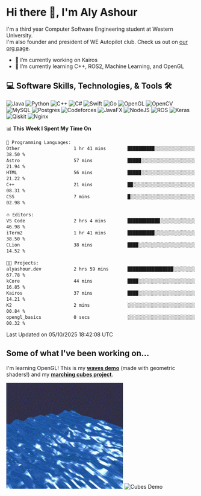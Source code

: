 # Hi there 👋, I'm Aly Ashour
I'm a third year Computer Software Engineering student at Western University.  
I'm also founder and president of WE Autopilot club. Check us out on [our org page](https://github.com/WE-Autopilot).

- 🔭 I’m currently working on Kairos
- 🌱 I’m currently learning C++, ROS2, Machine Learning, and OpenGL

## 💻 Software Skills, Technologies, & Tools 🛠️

![Java](https://img.shields.io/badge/java-%23ED8B00.svg?style=for-the-badge&logo=openjdk&logoColor=white)
![Python](https://img.shields.io/badge/python-3670A0?style=for-the-badge&logo=python&logoColor=ffdd54)
![C++](https://img.shields.io/badge/c++-%2300599C.svg?style=for-the-badge&logo=c%2B%2B&logoColor=white)
![C#](https://img.shields.io/badge/c%23-%23239120.svg?style=for-the-badge&logo=csharp&logoColor=white)
![Swift](https://img.shields.io/badge/swift-F54A2A?style=for-the-badge&logo=swift&logoColor=white)
![Go](https://img.shields.io/badge/go-%2300ADD8.svg?style=for-the-badge&logo=go&logoColor=white)
![OpenGL](https://img.shields.io/badge/OpenGL-%23FFFFFF.svg?style=for-the-badge&logo=opengl)
![OpenCV](https://img.shields.io/badge/opencv-%23white.svg?style=for-the-badge&logo=opencv&logoColor=white)
![MySQL](https://img.shields.io/badge/mysql-4479A1.svg?style=for-the-badge&logo=mysql&logoColor=white)
![Postgres](https://img.shields.io/badge/postgres-%23316192.svg?style=for-the-badge&logo=postgresql&logoColor=white)
![Codeforces](https://img.shields.io/badge/Codeforces-445f9d?style=for-the-badge&logo=Codeforces&logoColor=white)
![JavaFX](https://img.shields.io/badge/javafx-%23FF0000.svg?style=for-the-badge&logo=javafx&logoColor=white)
![NodeJS](https://img.shields.io/badge/node.js-6DA55F?style=for-the-badge&logo=node.js&logoColor=white)
![ROS](https://img.shields.io/badge/ros-%230A0FF9.svg?style=for-the-badge&logo=ros&logoColor=white)
![Keras](https://img.shields.io/badge/Keras-%23D00000.svg?style=for-the-badge&logo=Keras&logoColor=white)
![Qiskit](https://img.shields.io/badge/Qiskit-%236929C4.svg?style=for-the-badge&logo=Qiskit&logoColor=white)
![Nginx](https://img.shields.io/badge/nginx-%23009639.svg?style=for-the-badge&logo=nginx&logoColor=white)
<br>


<!--START_SECTION:waka-->
📊 **This Week I Spent My Time On** 

```text
💬 Programming Languages: 
Other                    1 hr 41 mins        ██████████░░░░░░░░░░░░░░░   38.50 % 
Astro                    57 mins             █████░░░░░░░░░░░░░░░░░░░░   21.94 % 
HTML                     56 mins             █████░░░░░░░░░░░░░░░░░░░░   21.22 % 
C++                      21 mins             ██░░░░░░░░░░░░░░░░░░░░░░░   08.31 % 
CSS                      7 mins              █░░░░░░░░░░░░░░░░░░░░░░░░   02.98 % 

🔥 Editors: 
VS Code                  2 hrs 4 mins        ████████████░░░░░░░░░░░░░   46.98 % 
iTerm2                   1 hr 41 mins        ██████████░░░░░░░░░░░░░░░   38.50 % 
CLion                    38 mins             ████░░░░░░░░░░░░░░░░░░░░░   14.52 % 

🐱‍💻 Projects: 
alyashour.dev            2 hrs 59 mins       █████████████████░░░░░░░░   67.78 % 
kCore                    44 mins             ████░░░░░░░░░░░░░░░░░░░░░   16.85 % 
Kairos                   37 mins             ████░░░░░░░░░░░░░░░░░░░░░   14.21 % 
K2                       2 mins              ░░░░░░░░░░░░░░░░░░░░░░░░░   00.84 % 
opengl_basics            0 secs              ░░░░░░░░░░░░░░░░░░░░░░░░░   00.32 % 
```


 Last Updated on 05/10/2025 18:42:08 UTC
<!--END_SECTION:waka-->

<h2>Some of what I've been working on...</h2>

I'm learning OpenGL!
This is my **[waves demo](https://github.com/alyashour/Gerstner-waves)** (made with geometric shaders!) and my **[marching cubes project](https://github.com/alyashour/Marching-Cube-Renderer)**.
<p>
  <img src="./assets/demo_waves.gif" alt="Waves Demo" width="310"/>
  <img src="./assets/demo_marching_cubes.gif" alt="Cubes Demo" width="378"/>
</p>
